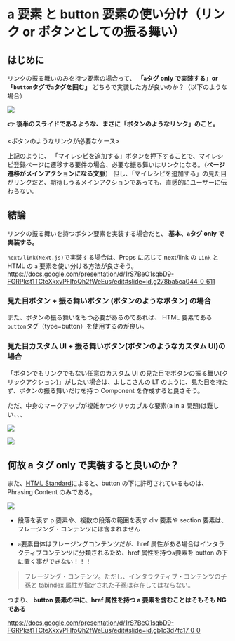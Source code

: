 # a 要素 と button 要素の使い分け（リンク or ボタンとしての振る舞い）

## **はじめに**

リンクの振る舞いのみを持つ要素の場合って、
**「`a`タグ only で実装する」or「`button`タグで`a`タグを囲む」**
どちらで実装した方が良いのか？（以下のような場合）

![](assets/20230829185140.png)

**👉 後半のスライドであるような、まさに「ボタンのようなリンク」のこと。**

<ボタンのようなリンクが必要なケース>

上記のように、
「マイレシピを追加する」ボタンを押下することで、マイレシピ登録ページに遷移する要件の場合、必要な振る舞いはリンクになる。（**ページ遷移がメインアクションになる文脈**）
但し、「マイレシピを追加する」の見た目がリンクだと、期待しうるメインアクションであっても、直感的にユーザーに伝わらない。

## 結論

リンクの振る舞いを持つボタン要素を実装する場合だと、
**基本、`a`タグ only で実装する。**

`next/link(Next.js)`で実装する場合は、Props に応じて next/link の `Link` と HTML の `a` 要素を使い分ける方法が良さそう。
<https://docs.google.com/presentation/d/1rS7BeO1sqbD9-FGRPkst1TCteXkxvPFlfoQh2fWeEus/edit#slide=id.g278ba5ca044_0_611>

### 見た目ボタン + 振る舞いボタン (ボタンのようなボタン) の場合

また、ボタンの振る舞いをもつ必要があるのであれば、
HTML 要素である `button`タグ（type=button）を使用するのが良い。

### 見た目カスタム UI + 振る舞いボタン(ボタンのようなカスタム UI)の場合

「ボタンでもリンクでもない任意のカスタム UI の見た目でボタンの振る舞い(クリックアクション)」がしたい場合は、よしこさんの LT のように、見た目を持たず、ボタンの振る舞いだけを持つ Component を作成すると良さそう。

ただ、中身のマークアップが複雑かつクリッカブルな要素(a in a 問題)は難しい、、、

![](assets/20230913180756.png)

![](assets/20230913181546.png)

## 何故 a タグ only で実装すると良いのか？

また、[HTML Standard](https://html.spec.whatwg.org/multipage/form-elements.html#the-button-element:~:text=%E3%83%95%E3%83%AC%E3%83%BC%E3%82%B8%E3%83%B3%E3%82%B0%E3%83%BB%E3%82%B3%E3%83%B3%E3%83%86%E3%83%B3%E3%83%84%E3%80%82%E3%81%9F%E3%81%A0%E3%81%97%E3%80%81%E3%82%A4%E3%83%B3%E3%82%BF%E3%83%A9%E3%82%AF%E3%83%86%E3%82%A3%E3%83%96%E3%83%BB%E3%82%B3%E3%83%B3%E3%83%86%E3%83%B3%E3%83%84%E3%81%AE%E5%AD%90%E5%AD%AB%E3%81%A8tabindex%E5%B1%9E%E6%80%A7%E3%81%8C%E6%8C%87%E5%AE%9A%E3%81%95%E3%82%8C%E3%81%9F%E5%AD%90%E5%AD%AB%E3%81%AF%E5%AD%98%E5%9C%A8%E3%81%97%E3%81%A6%E3%81%AF%E3%81%AA%E3%82%89%E3%81%AA%E3%81%84%E3%80%82)によると、button の下に許可されているものは、Phrasing Content のみである。

![](assets/20230913174837.png)

- 段落を表す p 要素や、複数の段落の範囲を表す div 要素や section 要素は、フレージング・コンテンツには含まれません

- `a`要素自体はフレージングコンテンツだが、href 属性がある場合はインタラクティブコンテンツに分類されるため、href 属性を持つ`a`要素を button の下に置く事ができない！！！

> フレージング・コンテンツ。ただし、インタラクティブ・コンテンツの子孫と tabindex 属性が指定された子孫は存在してはならない。

つまり、
**button 要素の中に、href 属性を持つ a 要素を含むことはそもそも NG である**

<https://docs.google.com/presentation/d/1rS7BeO1sqbD9-FGRPkst1TCteXkxvPFlfoQh2fWeEus/edit#slide=id.gb1c3d7fc17_0_0>
